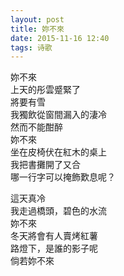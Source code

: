 ```yaml
---
layout: post
title: 妳不來
date: 2015-11-16 12:40
tags: 诗歌
---
```


妳不來  
上天的彤雲蹙緊了  
將要有雪  
我獨飲從窗間漏入的淒冷  
然而不能酣醉  
妳不來  
坐在皮椅伏在紅木的桌上  
我把書攤開了又合  
哪一行字可以掩飾歎息呢？  

這天真冷  
我走過橋頭，碧色的水流  
妳不來  
冬天將會有人賣烤紅薯  
路燈下，是誰的影子呢  
倘若妳不來  